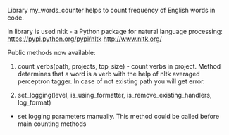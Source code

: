 Library my_words_counter helps to count frequency of English words in code.

In library is used nltk -  a Python package for natural language processing:
https://pypi.python.org/pypi/nltk
http://www.nltk.org/

Public methods now available:
1. count_verbs(path, projects, top_size) - count verbs in project.
Method determines that a word is a verb with the help of nltk averaged perceptron tagger.
In case of not existing path you will get error.

2. set_logging(level, is_using_formatter, is_remove_existing_handlers, log_format) 
- set logging parameters manually. This method could be called before main counting methods
